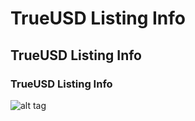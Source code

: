 # TrueUSD Listing Info
## TrueUSD Listing Info
### TrueUSD Listing Info
![alt tag](https://github.com/terryli0095/readmeFormat/master/1_kQfd9XpOQmBbOmsCAPVSMw.png)

